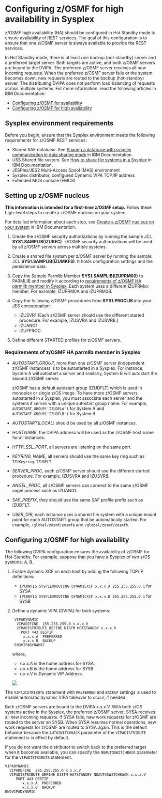 # Configuring z/OSMF for high availability in Sysplex

z/OSMF high availability (HA) should be configured in Hot Standby mode to ensure availability of REST services. The goal of this configuration is to ensure that one z/OSMF server is always available to provide the REST services.

In Hot Standby mode, there is at least one backup (hot-standby) server and a preferred target server. Both targets are active, and both z/OSMF servers are bound to the DVIPA. The preferred z/OSMF server receives all new incoming requests. When the preferred z/OSMF server fails or the system becomes down, new requests are routed to the backup (hot-standby) server. The distributing DVIPA does not perform load balancing of requests across multiple systems. For more information, read the following articles in IBM Documentation:

- [Configuring z/OSMF for availability](https://www.ibm.com/docs/en/zos/2.2.0?topic=environment-configuring-zosmf-availability)
- [Configuring z/OSMF for high availability](https://www.ibm.com/docs/en/zos/2.4.0?topic=configurations-configuring-zosmf-high-availability)


## Sysplex environment requirements 

Before you begin, ensure that the Sysplex environment meets the following requirements for z/OSMF REST services:

- Shared SAF database. See [Sharing a database with sysplex communication in data sharing mode](https://www.ibm.com/docs/en/zos/2.1.0?topic=sd-sharing-database-sysplex-communication-in-data-sharing-mode) in IBM Documentation.
- USS Shared file system. See [How to share file systems in a Sysplex](https://www.ibm.com/docs/en/zos/2.4.0?topic=planning-sharing-file-systems-in-sysplex) in IBM Documentation.
- JESPlex/JES2 Multi-Access Spool (MAS) environment
- Sysplex distributor, configured Dynamic VIPA TCP/IP address
- Extended MCS console (EMCS)

## Setting up z/OSMF nucleus

**This information is intended for a first-time z/OSMF setup.** Follow these high-level steps to create a z/OSMF nucleus on your system. 

For detailed information about each step, see [Create a z/OSMF nucleus on your system](https://www.ibm.com/support/knowledgecenter/SSLTBW_2.4.0/com.ibm.zos.v2r4.izua300/izulite_CreateTheNucleus.htm) in IBM Documentation.

1. Create the z/OSMF security authorizations by running the sample JCL **SYS1.SAMPLIB(IZUSEC)**. z/OSMF security authorizations will be used by all z/OSMF servers across multiple systems.

2. Create a shared file system per z/OSMF server by running the sample JCL **SYS1.SAMPLIB(IZUMKFS)**. It holds configuration settings and the persistence data.

3. Copy the Sample Parmlib Member **SYS1.SAMPLIB(IZUPRM00)** to PARMLIB and modify it according to [requirements of z/OSMF HA parmlib member in Sysplex](#requirements-of-zosmf-ha-parmlib-member-in-sysplex). Each system uses a different IZUPRMxx member. For example, IZUPRM0A and IZUPRM0B.

4. Copy the following z/OSMF procedures from **SYS1.PROCLIB** into your JES concatenation:
   - IZUSVR1  (Each z/OSMF server should use the different started procedure. For example, IZUSVRA and IZUSVRB.)
   - IZUANG1
   - IZUFPROC

5. Define different STARTED profiles for z/OSMF servers. 


### Requirements of z/OSMF HA parmlib member in Sysplex

- _AUTOSTART_GROUP_, more than one z/OSMF server (independent z/OSMF instances) is to be autostarted in a Sysplex. For instance, System A will autostart a server and similarly, System B will autostart the second z/OSMF server.
  
   z/OSMF has a default autostart group (IZUDFLT) which is used in monoplex or single z/OS image. To have more z/OSMF servers autostarted in a Sysplex, you must associate each server and the systems it serves with a unique autostart group name. For example, `AUTOSTART_GROUP('IZUDFLA')` for System A and `AUTOSTART_GROUP('IZUDFLB')` for System B

- _AUTOSTART(LOCAL)_ should be used by all z/OSMF instances.

- _HOSTNAME_, the DVIPA address will be used as the z/OSMF host name for all instances.

- _HTTP_SSL_PORT_, all servers are listening on the same port.

- _KEYRING_NAME_, all servers should use the same key ring such as `IZUKeyring.IZUDFLT`.

- _SERVER_PROC_, each z/OSMF server should use the different started procedure. For example, IZUSVRA and IZUSVRB.

- _ANGEL_PROC_, all z/OSMF servers can connect to the same z/OSMF angel process such as IZUANG1.

- _SAF_PREFIX_, they should use the same SAF profile prefix such as IZUDFLT.

- _USER_DIR_, each instance uses a shared file system with a unique mount point for each AUTOSTART group that be automatically started. For example, `/global/zosmf/zosmfa` and `/global/zosmf/zosmfb`.

## Configuring z/OSMF for high availability 

The following DVIPA configuration ensures the availability of z/OSMF for Hot-Standby. For example, suppose that you have a Sysplex of two z/OS systems: A, B.

1. Enable dynamic XCF on each host by adding the following TCP/IP definitions:
   - `IPCONFIG SYSPLEXROUTING DYNAMICXCF x.x.x.A 255.255.255.0 1` for SYSA
   - `IPCONFIG SYSPLEXROUTING DYNAMICXCF x.x.x.B 255.255.255.0 1` for SYSB

2. Define a dynamic VIPA (DVIPA) for both systems:
   ```
    VIPADYNAMIC                                                      
     VIPADEFINE  255.255.255.0 x.x.x.V
     VIPADISTRIBUTE DEFINE DISTM HOTSTANDBY x.x.x.V 
       PORT 443 DESTIP
        x.x.x.A  PREFERRED 
        x.x.x.B  BACKUP                                         
    ENDVIPADYNAMIC
   ```

   where, 
   - x.x.x.A is the home address for SYSA.
   - x.x.x.B is the home address for SYSB.
   - x.x.x.V is Dynamic VIP Address.

   ![](/v2.6.x/images/zosmf/zOSMF-HA.png)

The `VIPADISTRIBUTE` statement with `PREFERRED` and `BACKUP` settings is used to enable automatic dynamic VIPA takeover to occur, if needed.

Both z/OSMF servers are bound to the DVIPA x.x.x.V. With both z/OS systems active in the Sysplex, the preferred z/OSMF server, SYSA receives all new incoming requests.
If SYSA fails, new work requests for z/OSMF are routed to the server on SYSB. When SYSA resumes normal operations, new work requests for z/OSMF are routed to SYSA again.  This is the default behavior because the `AUTOSWITCHBACK` parameter of the `VIPADISTRIBUTE` statement is in effect by default.

If you do not want the distributor to switch back to the preferred target when it becomes available, you can specify the `NOAUTOSWITCHBACK` parameter for the `VIPADISTRIBUTE` statement.
```
VIPADYNAMIC                                                      
  VIPADEFINE  255.255.255.0 x.x.x.V
  VIPADISTRIBUTE DEFINE DISTM HOTSTANDBY NOAUTOSWITCHBACK x.x.x.V 
     PORT 443 DESTIP
        x.x.x.A  PREFERRED 
        x.x.x.B  BACKUP                                         
ENDVIPADYNAMIC
```